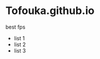 # Tofouka.github.io
 best fps 
* list 1
* list 2
* list 3
[](https://upload.wikimedia.org/wikipedia/commons/5/56/Tiger.50.jpg)
